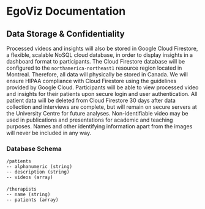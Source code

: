 # EgoViz Documentation

## Data Storage & Confidentiality 
Processed videos and insights will also be stored in Google Cloud Firestore, a flexible, scalable NoSQL cloud database, in order to display insights in a dashboard format to participants. The Cloud Firestore database will be configured to the `northamerica-northeast1` resource region located in Montreal. Therefore, all data will physically be stored in Canada. We will ensure HIPAA compliance with Cloud Firestore using the guidelines provided by Google Cloud. Participants will be able to view processed video and insights for their patients upon secure login and user authentication. All patient data will be deleted from Cloud Firestore 30 days after data collection and interviews are complete, but will remain on secure servers at the University Centre for future analyses. Non-identifiable video may be used in publications and presentations for academic and teaching purposes. Names and other identifying information apart from the images will never be included in any way. 

### Database Schema

`/patients`\
`-- alphanumeric (string)`\
`-- description (string)`\
`-- videos (array)`\
\
`/therapists`\
`-- name (string)`\
`-- patients (array)`
